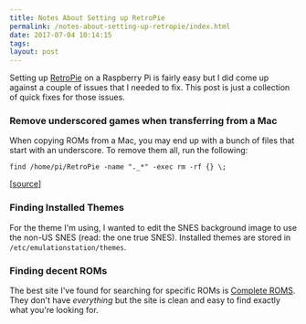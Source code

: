 ```yaml
---
title: Notes About Setting up RetroPie
permalink: /notes-about-setting-up-retropie/index.html
date: 2017-07-04 10:14:15
tags:
layout: post
---
```


Setting up [RetroPie](https://retropie.org.uk/) on a Raspberry Pi is fairly easy but I did come up against a couple of issues that I needed to fix. This post is just a collection of quick fixes for those issues.

### Remove underscored games when transferring from a Mac

When copying ROMs from a Mac, you may end up with a bunch of files that start with an underscore. To remove them all, run the following: 

```
find /home/pi/RetroPie -name "._*" -exec rm -rf {} \;
```

[[source](https://retropie.org.uk/forum/topic/4348/removing-_-files-from-rom/10)]

### Finding Installed Themes

For the theme I'm using, I wanted to edit the SNES background image to use the non-US SNES (read: the one true SNES). Installed themes are stored in `/etc/emulationstation/themes`.

### Finding decent ROMs

The best site I've found for searching for specific ROMs is [Complete ROMS](http://www.completeroms.com/). They don't have *everything* but the site is clean and easy to find exactly what you're looking for.


